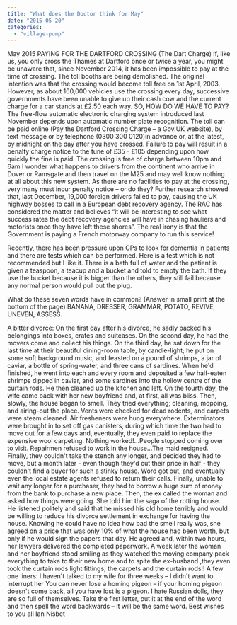 ```yaml
---
title: "What does the Doctor think for May"
date: "2015-05-20"
categories: 
  - "village-pump"
---
```


May 2015 PAYING FOR THE DARTFORD CROSSING (The Dart Charge) If, like us, you only cross the Thames at Dartford once or twice a year, you might be unaware that, since November 2014, it has been impossible to pay at the time of crossing. The toll booths are being demolished. The original intention was that the crossing would become toll free on 1st April, 2003. However, as about 160,000 vehicles use the crossing every day, successive governments have been unable to give up their cash cow and the current charge for a car stands at £2.50 each way. SO, HOW DO WE HAVE TO PAY? The free-flow automatic electronic charging system introduced last November depends upon automatic number plate recognition. The toll can be paid online (Pay the Dartford Crossing Charge – a Gov.UK website), by text message or by telephone (0300 300 0120)in advance or, at the latest, by midnight on the day after you have crossed. Failure to pay will result in a penalty charge notice to the tune of £35 - £105 depending upon how quickly the fine is paid. The crossing is free of charge between 10pm and 6am I wonder what happens to drivers from the continent who arrive in Dover or Ramsgate and then travel on the M25 and may well know nothing at all about this new system. As there are no facilities to pay at the crossing, very many must incur penalty notice – or do they? Further research showed that, last December, 19,000 foreign drivers failed to pay, causing the UK highway bosses to call in a European debt recovery agency. The RAC has considered the matter and believes “it will be interesting to see what success rates the debt recovery agencies will have in chasing hauliers and motorists once they have left these shores”. The real irony is that the Government is paying a French motorway company to run this service!

Recently, there has been pressure upon GPs to look for dementia in patients and there are tests which can be performed. Here is a test which is not recommended but I like it. There is a bath full of water and the patient is given a teaspoon, a teacup and a bucket and told to empty the bath. If they use the bucket because it is bigger than the others, they still fail because any normal person would pull out the plug.

What do these seven words have in common? (Answer in small print at the bottom of the page) BANANA, DRESSER, GRAMMAR, POTATO, REVIVE, UNEVEN, ASSESS.

A bitter divorce: On the first day after his divorce, he sadly packed his belongings into boxes, crates and suitcases. On the second day, he had the movers come and collect his things. On the third day, he sat down for the last time at their beautiful dining-room table, by candle-light; he put on some soft background music, and feasted on a pound of shrimps, a jar of caviar, a bottle of spring-water, and three cans of sardines. When he'd finished, he went into each and every room and deposited a few half-eaten shrimps dipped in caviar, and some sardines into the hollow centre of the curtain rods. He then cleaned up the kitchen and left. On the fourth day, the wife came back with her new boyfriend and, at first, all was bliss. Then, slowly, the house began to smell. They tried everything; cleaning, mopping, and airing-out the place. Vents were checked for dead rodents, and carpets were steam cleaned. Air fresheners were hung everywhere. Exterminators were brought in to set off gas canisters, during which time the two had to move out for a few days and, eventually, they even paid to replace the expensive wool carpeting. Nothing worked!...People stopped coming over to visit. Repairmen refused to work in the house...The maid resigned. Finally, they couldn't take the stench any longer, and decided they had to move, but a month later - even though they'd cut their price in half - they couldn't find a buyer for such a stinky house. Word got out, and eventually even the local estate agents refused to return their calls. Finally, unable to wait any longer for a purchaser, they had to borrow a huge sum of money from the bank to purchase a new place. Then, the ex called the woman and asked how things were going. She told him the saga of the rotting house. He listened politely and said that he missed his old home terribly and would be willing to reduce his divorce settlement in exchange for having the house. Knowing he could have no idea how bad the smell really was, she agreed on a price that was only 10% of what the house had been worth, but only if he would sign the papers that day. He agreed and, within two hours, her lawyers delivered the completed paperwork. A week later the woman and her boyfriend stood smiling as they watched the moving company pack everything to take to their new home and to spite the ex-husband ,they even took the curtain rods light fittings, the carpets and the curtain rods!! A few one liners: I haven't talked to my wife for three weeks – I didn't want to interrupt her You can never lose a homing pigeon – if your homing pigeon doesn't come back, all you have lost is a pigeon. I hate Russian dolls, they are so full of themselves. Take the first letter, put it at the end of the word and then spell the word backwards – it will be the same word. Best wishes to you all Ian Nisbet
